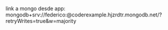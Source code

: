 link a mongo desde app: 
mongodb+srv://federico:<password>@coderexample.hjzrdtr.mongodb.net/?retryWrites=true&w=majority